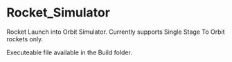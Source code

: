 # Rocket_Simulator
Rocket Launch into Orbit Simulator. Currently supports Single Stage To Orbit rockets only.

Executeable file available in the Build folder.
